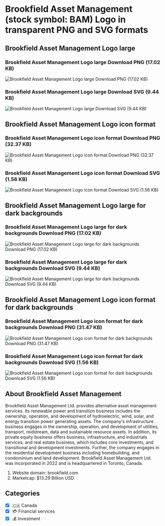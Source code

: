 # Brookfield Asset Management (stock symbol: BAM) Logo in transparent PNG and SVG formats

## Brookfield Asset Management Logo large

### Brookfield Asset Management Logo large Download PNG (17.02 KB)

![Brookfield Asset Management Logo large Download PNG (17.02 KB)](/img/orig/BAM_BIG-772e79ac.png)

### Brookfield Asset Management Logo large Download SVG (9.44 KB)

![Brookfield Asset Management Logo large Download SVG (9.44 KB)](/img/orig/BAM_BIG-d985b597.svg)

## Brookfield Asset Management Logo icon format

### Brookfield Asset Management Logo icon format Download PNG (32.37 KB)

![Brookfield Asset Management Logo icon format Download PNG (32.37 KB)](/img/orig/BAM-0b183807.png)

### Brookfield Asset Management Logo icon format Download SVG (1.56 KB)

![Brookfield Asset Management Logo icon format Download SVG (1.56 KB)](/img/orig/BAM-30da8deb.svg)

## Brookfield Asset Management Logo large for dark backgrounds

### Brookfield Asset Management Logo large for dark backgrounds Download PNG (17.02 KB)

![Brookfield Asset Management Logo large for dark backgrounds Download PNG (17.02 KB)](/img/orig/BAM_BIG.D-6f2a95fc.png)

### Brookfield Asset Management Logo large for dark backgrounds Download SVG (9.44 KB)

![Brookfield Asset Management Logo large for dark backgrounds Download SVG (9.44 KB)](/img/orig/BAM_BIG.D-0ac94ee0.svg)

## Brookfield Asset Management Logo icon format for dark backgrounds

### Brookfield Asset Management Logo icon format for dark backgrounds Download PNG (31.47 KB)

![Brookfield Asset Management Logo icon format for dark backgrounds Download PNG (31.47 KB)](/img/orig/BAM.D-aedf55e4.png)

### Brookfield Asset Management Logo icon format for dark backgrounds Download SVG (1.56 KB)

![Brookfield Asset Management Logo icon format for dark backgrounds Download SVG (1.56 KB)](/img/orig/BAM.D-ce5b989c.svg)

## About Brookfield Asset Management

Brookfield Asset Management Ltd. provides alternative asset management services. Its renewable power and transition business includes the ownership, operation, and development of hydroelectric, wind, solar, and energy transition power generating assets. The company's infrastructure business engages in the ownership, operation, and development of utilities, transport, midstream, data and sustainable resource assets. In addition, its private equity business offers business, infrastructure, and industrials services; and real estate business, which includes core investments, and transitional and development investments. Further, the company engages in the residential development business including homebuilding, and condominium and land development. Brookfield Asset Management Ltd. was incorporated in 2022 and is headquartered in Toronto, Canada.

1. Website domain: brookfield.com
2. Marketcap: $13.29 Billion USD


## Categories
- [x] 🇨🇦 Canada
- [x] 💳 Financial services
- [x] 💰 Investment
